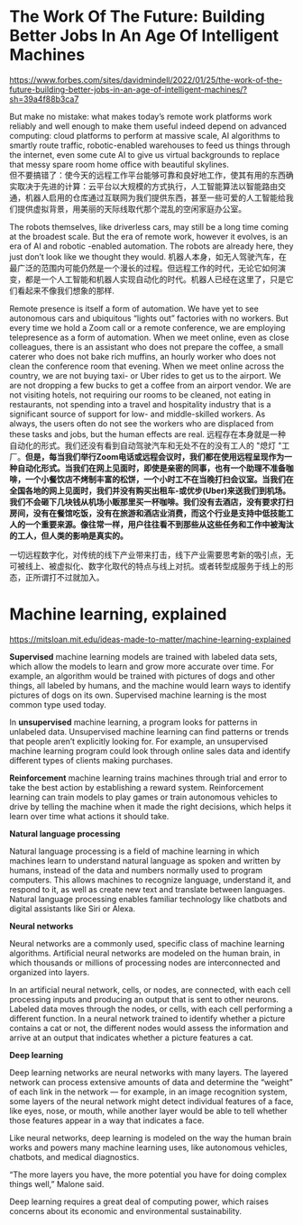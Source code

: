
# The Work Of The Future: Building Better Jobs In An Age Of Intelligent Machines
<https://www.forbes.com/sites/davidmindell/2022/01/25/the-work-of-the-future-building-better-jobs-in-an-age-of-intelligent-machines/?sh=39a4f88b3ca7>

But make no mistake: what makes today’s remote work platforms work reliably and well enough to make them useful indeed depend on advanced computing: cloud platforms to perform at massive scale, AI algorithms to smartly route traffic, robotic-enabled warehouses to feed us things through the internet, even some cute AI to give us virtual backgrounds to replace that messy spare room home office with beautiful skylines.  
但不要搞错了：使今天的远程工作平台能够可靠和良好地工作，使其有用的东西确实取决于先进的计算：云平台以大规模的方式执行，人工智能算法以智能路由交通，机器人启用的仓库通过互联网为我们提供东西，甚至一些可爱的人工智能给我们提供虚拟背景，用美丽的天际线取代那个混乱的空闲家庭办公室。

The robots themselves, like driverless cars, may still be a long time coming at the broadest scale. But the era of remote work, however it evolves, is an era of AI and robotic -enabled automation. The robots are already here, they just don’t look like we thought they would.
机器人本身，如无人驾驶汽车，在最广泛的范围内可能仍然是一个漫长的过程。但远程工作的时代，无论它如何演变，都是一个人工智能和机器人实现自动化的时代。机器人已经在这里了，只是它们看起来不像我们想象的那样.

Remote presence is itself a form of automation. We have yet to see autonomous cars and ubiquitous “lights out” factories with no workers. But every time we hold a Zoom call or a remote conference, we are employing telepresence as a form of automation. When we meet online, even as close colleagues, there is an assistant who does not prepare the coffee, a small caterer who does not bake rich muffins, an hourly worker who does not clean the conference room that evening. When we meet online across the country, we are not buying taxi- or Uber rides to get us to the airport. We are not dropping a few bucks to get a coffee from an airport vendor. We are not visiting hotels, not requiring our rooms to be cleaned, not eating in restaurants, not spending into a travel and hospitality industry that is a significant source of support for low- and middle-skilled workers. As always, the users often do not see the workers who are displaced from these tasks and jobs, but the human effects are real.
远程存在本身就是一种自动化的形式。我们还没有看到自动驾驶汽车和无处不在的没有工人的 "熄灯 "工厂。**但是，每当我们举行Zoom电话或远程会议时，我们都在使用远程呈现作为一种自动化形式。当我们在网上见面时，即使是亲密的同事，也有一个助理不准备咖啡，一个小餐饮店不烤制丰富的松饼，一个小时工不在当晚打扫会议室。当我们在全国各地的网上见面时，我们并没有购买出租车-或优步(Uber)来送我们到机场。我们不会砸下几块钱从机场小贩那里买一杯咖啡。我们没有去酒店，没有要求打扫房间，没有在餐馆吃饭，没有在旅游和酒店业消费，而这个行业是支持中低技能工人的一个重要来源。像往常一样，用户往往看不到那些从这些任务和工作中被淘汰的工人，但人类的影响是真实的。**

一切远程数字化，对传统的线下产业带来打击，线下产业需要思考新的吸引点，无可被线上、被虚拟化、数字化取代的特点与线上对抗。或者转型成服务于线上的形态，正所谓打不过就加入。



# Machine learning, explained

<https://mitsloan.mit.edu/ideas-made-to-matter/machine-learning-explained>

**Supervised** machine learning models are trained with labeled data sets, which allow the models to learn and grow more accurate over time. For example, an algorithm would be trained with pictures of dogs and other things, all labeled by humans, and the machine would learn ways to identify pictures of dogs on its own. Supervised machine learning is the most common type used today.

In **unsupervised** machine learning, a program looks for patterns in unlabeled data. Unsupervised machine learning can find patterns or trends that people aren’t explicitly looking for. For example, an unsupervised machine learning program could look through online sales data and identify different types of clients making purchases.

**Reinforcement** machine learning trains machines through trial and error to take the best action by establishing a reward system. Reinforcement learning can train models to play games or train autonomous vehicles to drive by telling the machine when it made the right decisions, which helps it learn over time what actions it should take.


**Natural language processing**

Natural language processing is a field of machine learning in which machines learn to understand natural language as spoken and written by humans, instead of the data and numbers normally used to program computers. This allows machines to recognize language, understand it, and respond to it, as well as create new text and translate between languages. Natural language processing enables familiar technology like chatbots and digital assistants like Siri or Alexa.

**Neural networks**

Neural networks are a commonly used, specific class of machine learning algorithms. Artificial neural networks are modeled on the human brain, in which thousands or millions of processing nodes are interconnected and organized into layers.

In an artificial neural network, cells, or nodes, are connected, with each cell processing inputs and producing an output that is sent to other neurons. Labeled data moves through the nodes, or cells, with each cell performing a different function. In a neural network trained to identify whether a picture contains a cat or not, the different nodes would assess the information and arrive at an output that indicates whether a picture features a cat.

**Deep learning**

Deep learning networks are neural networks with many layers. The layered network can process extensive amounts of data and determine the “weight” of each link in the network — for example, in an image recognition system, some layers of the neural network might detect individual features of a face, like eyes, nose, or mouth, while another layer would be able to tell whether those features appear in a way that indicates a face.  

Like neural networks, deep learning is modeled on the way the human brain works and powers many machine learning uses, like autonomous vehicles, chatbots, and medical diagnostics.

“The more layers you have, the more potential you have for doing complex things well,” Malone said.

Deep learning requires a great deal of computing power, which raises concerns about its economic and environmental sustainability.
